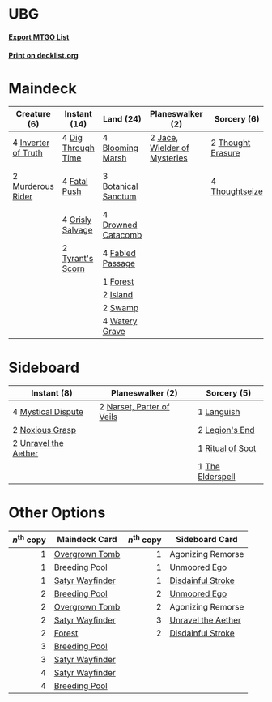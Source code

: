 # UBG

#### [Export MTGO List](../collection/UBG/UBG.txt)
#### [Print on decklist.org](http://decklist.org/?deckmain=4%09Blooming%20Marsh%0A3%09Botanical%20Sanctum%0A4%09Dig%20Through%20Time%0A4%09Drowned%20Catacomb%0A4%09Fabled%20Passage%0A4%09Fatal%20Push%0A1%09Forest%0A4%09Grisly%20Salvage%0A4%09Inverter%20of%20Truth%0A2%09Island%0A2%09Jace,%20Wielder%20of%20Mysteries%0A2%09Murderous%20Rider%0A2%09Swamp%0A4%09Thassa's%20Oracle%0A2%09Thought%20Erasure%0A4%09Thoughtseize%0A2%09Tyrant's%20Scorn%0A4%09Uro,%20Titan%20of%20Nature's%20Wrath%0A4%09Watery%20Grave&deckside=1%09Languish%0A2%09Legion's%20End%0A4%09Mystical%20Dispute%0A2%09Narset,%20Parter%20of%20Veils%0A2%09Noxious%20Grasp%0A1%09Ritual%20of%20Soot%0A1%09The%20Elderspell%0A2%09Unravel%20the%20Aether)
# Maindeck

|                                         Creature (6)                                         |                                        Instant (14)                                         |                                          Land (24)                                           |                                           Planeswalker (2)                                            |                                        Sorcery (6)                                         |         Unknown (8)          |
|----------------------------------------------------------------------------------------------|---------------------------------------------------------------------------------------------|----------------------------------------------------------------------------------------------|-------------------------------------------------------------------------------------------------------|--------------------------------------------------------------------------------------------|------------------------------|
|4 [Inverter of Truth](http://gatherer.wizards.com/Pages/Card/Details.aspx?multiverseid=407582)|4 [Dig Through Time](http://gatherer.wizards.com/Pages/Card/Details.aspx?multiverseid=386518)|4 [Blooming Marsh](http://gatherer.wizards.com/Pages/Card/Details.aspx?multiverseid=417816)   |2 [Jace, Wielder of Mysteries](http://gatherer.wizards.com/Pages/Card/Details.aspx?multiverseid=460981)|2 [Thought Erasure](http://gatherer.wizards.com/Pages/Card/Details.aspx?multiverseid=452956)|4 Thassa's Oracle             |
|2 [Murderous Rider](http://gatherer.wizards.com/Pages/Card/Details.aspx?multiverseid=473059)  |4 [Fatal Push](http://gatherer.wizards.com/Pages/Card/Details.aspx?multiverseid=423724)      |3 [Botanical Sanctum](http://gatherer.wizards.com/Pages/Card/Details.aspx?multiverseid=417817)|                                                                                                       |4 [Thoughtseize](http://gatherer.wizards.com/Pages/Card/Details.aspx?multiverseid=438676)   |4 Uro, Titan of Nature's Wrath|
|                                                                                              |4 [Grisly Salvage](http://gatherer.wizards.com/Pages/Card/Details.aspx?multiverseid=405253)  |4 [Drowned Catacomb](http://gatherer.wizards.com/Pages/Card/Details.aspx?multiverseid=430633) |                                                                                                       |                                                                                            |                              |
|                                                                                              |2 [Tyrant's Scorn](http://gatherer.wizards.com/Pages/Card/Details.aspx?multiverseid=461152)  |4 [Fabled Passage](http://gatherer.wizards.com/Pages/Card/Details.aspx?multiverseid=473206)   |                                                                                                       |                                                                                            |                              |
|                                                                                              |                                                                                             |1 [Forest](http://gatherer.wizards.com/Pages/Card/Details.aspx?multiverseid=439860)           |                                                                                                       |                                                                                            |                              |
|                                                                                              |                                                                                             |2 [Island](http://gatherer.wizards.com/Pages/Card/Details.aspx?multiverseid=439857)           |                                                                                                       |                                                                                            |                              |
|                                                                                              |                                                                                             |2 [Swamp](http://gatherer.wizards.com/Pages/Card/Details.aspx?multiverseid=439858)            |                                                                                                       |                                                                                            |                              |
|                                                                                              |                                                                                             |4 [Watery Grave](http://gatherer.wizards.com/Pages/Card/Details.aspx?multiverseid=405114)     |                                                                                                       |                                                                                            |                              |


# Sideboard

|                                          Instant (8)                                          |                                          Planeswalker (2)                                          |                                        Sorcery (5)                                        |
|-----------------------------------------------------------------------------------------------|----------------------------------------------------------------------------------------------------|-------------------------------------------------------------------------------------------|
|4 [Mystical Dispute](http://gatherer.wizards.com/Pages/Card/Details.aspx?multiverseid=473020)  |2 [Narset, Parter of Veils](http://gatherer.wizards.com/Pages/Card/Details.aspx?multiverseid=460988)|1 [Languish](http://gatherer.wizards.com/Pages/Card/Details.aspx?multiverseid=420731)      |
|2 [Noxious Grasp](http://gatherer.wizards.com/Pages/Card/Details.aspx?multiverseid=466864)     |                                                                                                    |2 [Legion's End](http://gatherer.wizards.com/Pages/Card/Details.aspx?multiverseid=466860)  |
|2 [Unravel the Aether](http://gatherer.wizards.com/Pages/Card/Details.aspx?multiverseid=378515)|                                                                                                    |1 [Ritual of Soot](http://gatherer.wizards.com/Pages/Card/Details.aspx?multiverseid=452834)|
|                                                                                               |                                                                                                    |1 [The Elderspell](http://gatherer.wizards.com/Pages/Card/Details.aspx?multiverseid=461016)|


# Other Options

|*n*<sup>th</sup> copy|                                      Maindeck Card                                       |*n*<sup>th</sup> copy|                                       Sideboard Card                                        |
|--------------------:|------------------------------------------------------------------------------------------|--------------------:|---------------------------------------------------------------------------------------------|
|                    1|[Overgrown Tomb](http://gatherer.wizards.com/Pages/Card/Details.aspx?multiverseid=405103) |                    1|Agonizing Remorse                                                                            |
|                    1|[Breeding Pool](http://gatherer.wizards.com/Pages/Card/Details.aspx?multiverseid=97088)   |                    1|[Unmoored Ego](http://gatherer.wizards.com/Pages/Card/Details.aspx?multiverseid=452962)      |
|                    1|[Satyr Wayfinder](http://gatherer.wizards.com/Pages/Card/Details.aspx?multiverseid=378508)|                    1|[Disdainful Stroke](http://gatherer.wizards.com/Pages/Card/Details.aspx?multiverseid=420705) |
|                    2|[Breeding Pool](http://gatherer.wizards.com/Pages/Card/Details.aspx?multiverseid=97088)   |                    2|[Unmoored Ego](http://gatherer.wizards.com/Pages/Card/Details.aspx?multiverseid=452962)      |
|                    2|[Overgrown Tomb](http://gatherer.wizards.com/Pages/Card/Details.aspx?multiverseid=405103) |                    2|Agonizing Remorse                                                                            |
|                    2|[Satyr Wayfinder](http://gatherer.wizards.com/Pages/Card/Details.aspx?multiverseid=378508)|                    3|[Unravel the Aether](http://gatherer.wizards.com/Pages/Card/Details.aspx?multiverseid=378515)|
|                    2|[Forest](http://gatherer.wizards.com/Pages/Card/Details.aspx?multiverseid=439860)         |                    2|[Disdainful Stroke](http://gatherer.wizards.com/Pages/Card/Details.aspx?multiverseid=420705) |
|                    3|[Breeding Pool](http://gatherer.wizards.com/Pages/Card/Details.aspx?multiverseid=97088)   |                     |                                                                                             |
|                    3|[Satyr Wayfinder](http://gatherer.wizards.com/Pages/Card/Details.aspx?multiverseid=378508)|                     |                                                                                             |
|                    4|[Satyr Wayfinder](http://gatherer.wizards.com/Pages/Card/Details.aspx?multiverseid=378508)|                     |                                                                                             |
|                    4|[Breeding Pool](http://gatherer.wizards.com/Pages/Card/Details.aspx?multiverseid=97088)   |                     |                                                                                             |

